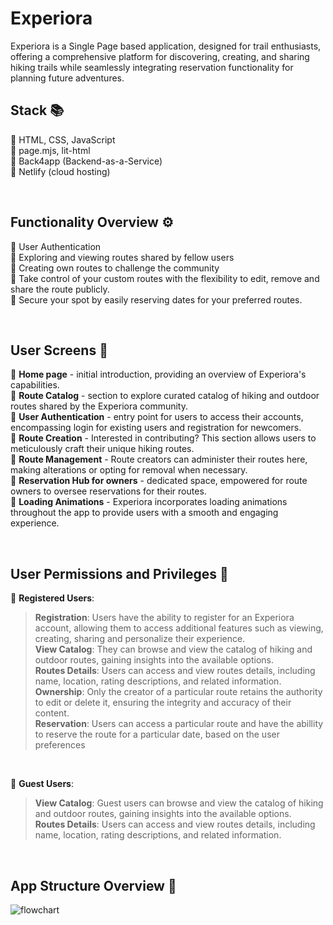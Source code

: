 # Experiora

Experiora is a Single Page based application, designed for trail enthusiasts, offering a comprehensive platform for discovering, creating, and sharing hiking trails while seamlessly integrating reservation functionality for planning future adventures.

## Stack :books:
:radio_button: HTML, CSS, JavaScript <br /> 
:radio_button: page.mjs, lit-html <br /> 
:radio_button: Back4app (Backend-as-a-Service) <br /> 
:radio_button: Netlify (cloud hosting) <br /> 

<br /> 

## Functionality Overview :gear:
:radio_button: User Authentication <br />
:radio_button: Exploring and viewing routes shared by fellow users <br />
:radio_button: Creating own routes to challenge the community <br />
:radio_button: Take control of your custom routes with the flexibility to edit, remove and share the route publicly. <br />
:radio_button: Secure your spot by easily reserving dates for your preferred routes. <br />

<br /> 

## User Screens :bust_in_silhouette:	
:radio_button: __Home page__ - initial introduction, providing an overview of Experiora's capabilities.<br />
:radio_button: __Route Catalog__ - section to explore curated catalog of hiking and outdoor routes shared by the Experiora community.<br />
:radio_button: __User Authentication__ - entry point for users to access their accounts, encompassing login for existing users and registration for newcomers. <br />
:radio_button: __Route Creation__ - Interested in contributing? This section allows users to meticulously craft their unique hiking routes. <br />
:radio_button: __Route Management__ - Route creators can administer their routes here, making alterations or opting for removal when necessary.<br />
:radio_button: __Reservation Hub for owners__ - dedicated space, empowered for route owners to oversee reservations for their routes.<br />
:radio_button: __Loading Animations__ - Experiora incorporates loading animations throughout the app to provide users with a smooth and engaging experience. <br />

<br /> 

## User Permissions and Privileges :key:
:radio_button: __Registered Users__: <br />
> __Registration__: Users have the ability to register for an Experiora account, allowing them to access additional features such as viewing, creating, sharing and personalize their experience. <br />
> __View Catalog__: They can browse and view the catalog of hiking and outdoor routes, gaining insights into the available options. <br />
> __Routes Details__: Users can access and view routes details, including name, location, rating descriptions, and related information. <br />
> __Ownership__: Only the creator of a particular route retains the authority to edit or delete it, ensuring the integrity and accuracy of their content. <br />
> __Reservation__: Users can access a particular route and have the abillity to reserve the route for a particular date, based on the user preferences<br />

<br />

:radio_button: __Guest Users__: <br />
> __View Catalog__: Guest users can browse and view the catalog of hiking and outdoor routes, gaining insights into the available options. <br />
> __Routes Details__: Users can access and view routes details, including name, location, rating descriptions, and related information. <br />

<br />

## App Structure Overview :construction_worker:	 <br />

![flowchart](https://github.com/boyandmtrv/Experiora/assets/122356573/588b1d38-faf1-48e5-abf7-e8c52ef40aa2)


